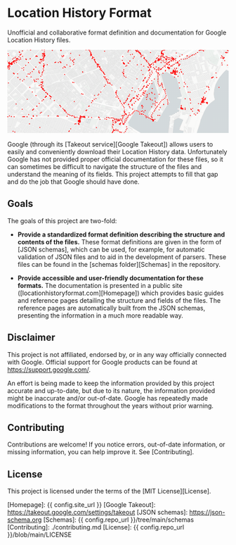 # Location History Format

Unofficial and collaborative format definition and documentation for Google Location History files.

![Example of Location History data on a map.](./static/images/hero.png)

Google (through its [Takeout service][Google Takeout]) allows users to easily and conveniently download their Location History data.
Unfortunately Google has not provided proper official documentation for these files, so it can sometimes be difficult to navigate the structure of the files and understand the meaning of its fields.
This project attempts to fill that gap and do the job that Google should have done.


## Goals

The goals of this project are two-fold:

- **Provide a standardized format definition describing the structure and contents of the files.**
These format definitions are given in the form of [JSON schemas], which can be used, for example, for automatic validation of JSON files and to aid in the development of parsers.
These files can be found in the [schemas folder][Schemas] in the repository.

- **Provide accessible and user-friendly documentation for these formats.**
The documentation is presented in a public site ([locationhistoryformat.com][Homepage]) which provides basic guides and reference pages detailing the structure and fields of the files.
The reference pages are automatically built from the JSON schemas, presenting the information in a much more readable way.


## Disclaimer

This project is not affiliated, endorsed by, or in any way officially connected with Google.
Official support for Google products can be found at <https://support.google.com/>.

An effort is being made to keep the information provided by this project accurate and up-to-date,
but due to its nature, the information provided might be inaccurate and/or out-of-date.
Google has repeatedly made modifications to the format throughout the years without prior warning.


## Contributing

Contributions are welcome!
If you notice errors, out-of-date information, or missing information, you can help improve it.
See [Contributing].


## License

This project is licensed under the terms of the [MIT License][License].


[Homepage]: {{ config.site_url }}
[Google Takeout]: https://takeout.google.com/settings/takeout
[JSON schemas]: https://json-schema.org
[Schemas]: {{ config.repo_url }}/tree/main/schemas
[Contributing]: ./contributing.md
[License]: {{ config.repo_url }}/blob/main/LICENSE
